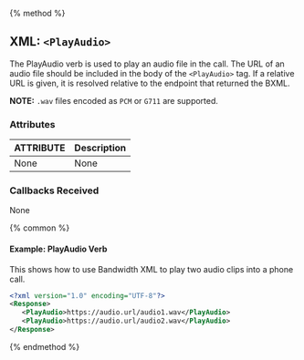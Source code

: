 {% method %}
## XML: `<PlayAudio>`
The PlayAudio verb is used to play an audio file in the call.  The URL of an audio file should be included in the body
of the `<PlayAudio>` tag.  If a relative URL is given, it is resolved relative to the endpoint that returned the BXML.

**NOTE:** `.wav` files encoded as `PCM` or `G711` are supported.

### Attributes
| ATTRIBUTE | Description |
|:----------|:------------|
| None      | None        |


### Callbacks Received

None

{% common %}
#### Example:  PlayAudio Verb
This shows how to use Bandwidth XML to play two audio clips into a phone call.

```XML
<?xml version="1.0" encoding="UTF-8"?>
<Response>
   <PlayAudio>https://audio.url/audio1.wav</PlayAudio>
   <PlayAudio>https://audio.url/audio2.wav</PlayAudio>
</Response>
```

{% endmethod %}
